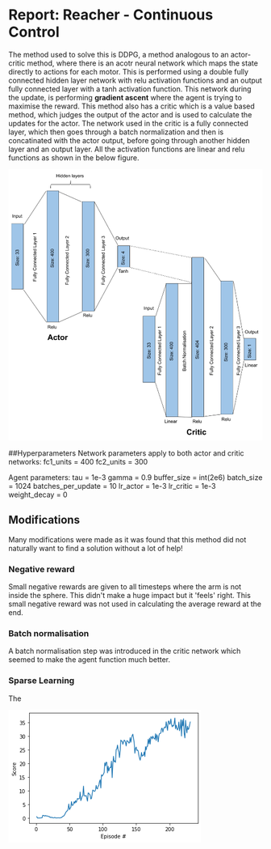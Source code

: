 # Report: Reacher - Continuous Control

The method used to solve this is DDPG, a method analogous to an actor-critic method, where there is an acotr neural network which maps the state directly to actions for each motor. This is performed using a double fully connected hidden layer network with relu activation functions and an output fully connected layer with a tanh activation function. This network during the update, is performing **gradient ascent** where the agent is trying to maximise the reward.
This method also has a critic which is a value based method, which judges the output of the actor and is used to calculate the updates for the actor. The network used in the critic is a fully connected layer, which then goes through a batch normalization and then is concatinated with the actor output, before going through another hidden layer and an output layer. All the activation functions are linear and relu functions as shown in the below figure.

![alt text](https://github.com/SamJCKnox/P2_Reacher_Submission/blob/master/ActorCriticDrawing.png)

##Hyperparameters
Network parameters apply to both actor and critic networks:
fc1_units = 400
fc2_units = 300

Agent parameters:
tau = 1e-3
gamma = 0.9
buffer_size = int(2e6)
batch_size = 1024
batches_per_update = 10
lr_actor = 1e-3
lr_critic = 1e-3
weight_decay = 0




## Modifications
Many modifications were made as it was found that this method did not naturally want to find a solution without a lot of help!

### Negative reward
Small negative rewards are given to all timesteps where the arm is not inside the sphere. This didn't make a huge impact but it 'feels' right. This small negative reward was not used in calculating the average reward at the end.

### Batch normalisation
A batch normalisation step was introduced in the critic network which seemed to make the agent function much better.

### Sparse Learning
The 



![alt text](https://github.com/SamJCKnox/P2_Reacher_Submission/blob/master/ScoresDDPG.png)


